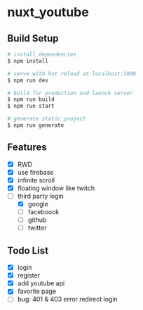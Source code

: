 # nuxt_youtube

## Build Setup

```bash
# install dependencies
$ npm install

# serve with hot reload at localhost:3000
$ npm run dev

# build for production and launch server
$ npm run build
$ npm run start

# generate static project
$ npm run generate
```
## Features

- [X] RWD
- [X] use firebase
- [X] infinite scroll
- [X] floating window like twitch
- [ ] third party login
  - [X] google
  - [ ] faceboook
  - [ ] github
  - [ ] twitter

## Todo List

- [X] login
- [X] register
- [X] add youtube api
- [X] favorite page
- [ ] bug: 401 & 403 error redirect login
